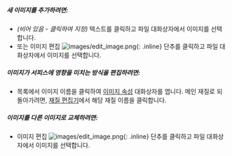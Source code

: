 ##### 새 이미지를 추가하려면:
 * *(비어 있음 - 클릭하여 지정)* 텍스트를 클릭하고 파일 대화상자에서 이미지를 선택합니다.
 * 또는 이미지 편집 ![images/edit_image.png](images/edit_image.png){: .inline} 단추를 클릭하고 파일 대화상자에서 이미지를 선택합니다.

##### 이미지가 서피스에 영향을 미치는 방식을 편집하려면:
 * 목록에서 이미지 이름을 클릭하여 [이미지 속성](material-image-properties.html) 대화상자를 엽니다. 메인 재질로 되돌아가려면, [재질 편집기](material-editor.html#settings)에서 해당 재질 이름을 클릭합니다.

##### 이미지를 다른 이미지로 교체하려면:
  * 이미지 편집 ![images/edit_image.png](images/edit_image.png){: .inline} 단추를 클릭하고 파일 대화상자에서 이미지를 선택합니다.
